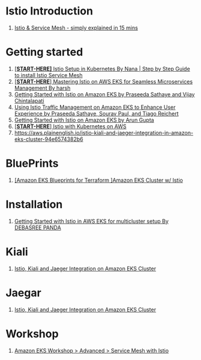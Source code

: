 
# Istio Introduction

1. [Istio & Service Mesh - simply explained in 15 mins](https://www.youtube.com/watch?v=16fgzklcF7Y&t=0s)

# Getting started

1. [[**START-HERE]** Istio Setup in Kubernetes By Nana | Step by Step Guide to install Istio Service Mesh](https://www.youtube.com/watch?v=voAyroDb6xk)
1. [[**START-HERE**] Mastering Istio on AWS EKS for Seamless Microservices Management By harsh](https://aws.plainenglish.io/unlocking-synergy-mastering-istio-on-aws-eks-for-seamless-microservices-management-b9ac7e1863b7)
1. [Getting Started with Istio on Amazon EKS by Praseeda Sathaye and Vijay Chintalapati](https://aws.amazon.com/blogs/opensource/getting-started-with-istio-on-amazon-eks/)
1. [Using Istio Traffic Management on Amazon EKS to Enhance User Experience by Praseeda Sathaye, Sourav Paul, and Tiago Reichert](https://aws.amazon.com/blogs/opensource/using-istio-traffic-management-to-enhance-user-experience/)
1. [Getting Started with Istio on Amazon EKS by Arun Gupta](https://aws.amazon.com/blogs/opensource/getting-started-istio-eks/)
1. [[**START-HERE**] Istio with Kubernetes on AWS](https://github.com/aws-samples/istio-on-amazon-eks)
1. https://aws.plainenglish.io/istio-kiali-and-jaeger-integration-in-amazon-eks-cluster-94e6574382b6

# BluePrints

1. [[Amazon EKS Blueprints for Terraform ]Amazon EKS Cluster w/ Istio](https://aws-ia.github.io/terraform-aws-eks-blueprints/patterns/istio/)

# Installation

1. [Getting Started with Istio in AWS EKS for multicluster setup By DEBASREE PANDA](https://imesh.ai/blog/getting-started-with-istio-in-aws-eks-for-multicluster-setup/)

# Kiali

1. [Istio, Kiali and Jaeger Integration on Amazon EKS Cluster](https://aws.plainenglish.io/istio-kiali-and-jaeger-integration-in-amazon-eks-cluster-94e6574382b6)

# Jaegar

1. [Istio, Kiali and Jaeger Integration on Amazon EKS Cluster](https://aws.plainenglish.io/istio-kiali-and-jaeger-integration-in-amazon-eks-cluster-94e6574382b6)

# Workshop

1. [Amazon EKS Workshop > Advanced > Service Mesh with Istio](https://archive.eksworkshop.com/advanced/310_servicemesh_with_istio/)
